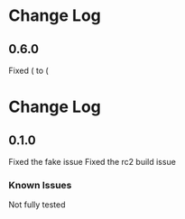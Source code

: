 
# Change Log

## 0.6.0

Fixed ( to \(


# Change Log


## 0.1.0

Fixed the fake issue
Fixed the rc2 build issue

### Known Issues

Not fully tested


